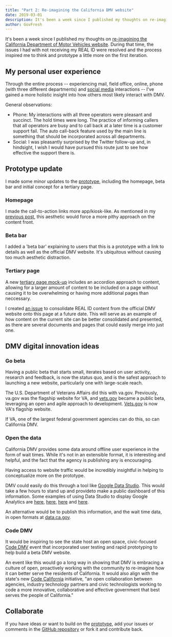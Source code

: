 ```yaml
---
title: "Part 2: Re-imagining the California DMV website"
date: 2019-03-01
description: It's been a week since I published my thoughts on re-imagining the California Department of Motor Vehicles website. During that time, the issues I had with not receiving my REAL ID were resolved and the process inspired me to think and prototype a little more on the first iteration.
author: GovFresh
---
```


<!-- paragraph -->
<p>It's been a week since I published my thoughts on <a href="https://govfresh.com/2019/02/re-imagining-the-california-dmv-website/">re-imagining the California Department of Motor Vehicles website</a>. During that time, the issues I had with not receiving my REAL ID were resolved and the process inspired me to think and prototype a little more on the first iteration.</p>
<!-- /paragraph -->

<!-- heading -->
<h2>My personal user experience</h2>
<!-- /heading -->

<!-- paragraph -->
<p>Through the entire process -- experiencing mail, field office, online, phone (with three different departments) and <a href="https://twitter.com/CA_DMV/status/1100470979879489536">social media</a> interactions -- I've gained a more holistic insight into how others most likely interact with DMV.</p>
<!-- /paragraph -->

<!-- paragraph -->
<p>General observations:</p>
<!-- /paragraph -->

<!-- list -->
<ul><li>Phone: My interactions with all three operators were pleasant and succinct. The hold times were long. The practice of informing callers that all operators are busy and to call back at a later time is a customer support fail. The auto call-back feature used by the main line is something that should be incorporated across all departments.</li><li>Social: I was pleasantly surprised by the Twitter follow-up and, in hindsight, I wish I would have pursued this route just to see how effective the support there is.</li></ul>
<!-- /list -->

<!-- heading -->
<h2>Prototype update</h2>
<!-- /heading -->

<!-- paragraph -->
<p>I made some minor updates to the <a href="https://govfresh.github.io/dmv/">prototype</a>, including the homepage, beta bar and initial concept for a tertiary page.</p>
<!-- /paragraph -->

<!-- heading {"level":3} -->
<h3>Homepage</h3>
<!-- /heading -->

<!-- image {"id":24548} -->
<figure class="wp-block-image"></figure>
<!-- /image -->

<!-- paragraph -->
<p>I made the call-to-action links more app/kiosk-like. As mentioned in my <a href="https://govfresh.com/2019/02/re-imagining-the-california-dmv-website/">previous post</a>, this aesthetic would force a more pithy approach on the content front.</p>
<!-- /paragraph -->

<!-- heading {"level":3} -->
<h3>Beta bar</h3>
<!-- /heading -->

<!-- image {"id":24546} -->
<figure class="wp-block-image"></figure>
<!-- /image -->

<!-- paragraph -->
<p>I added a 'beta bar' explaining to users that this is a prototype with a link to details as well as the official DMV website. It's ubiquitous without causing too much aesthetic distraction.</p>
<!-- /paragraph -->

<!-- heading {"level":3} -->
<h3>Tertiary page</h3>
<!-- /heading -->

<!-- image {"id":24542} -->
<figure class="wp-block-image"></figure>
<!-- /image -->

<!-- paragraph -->
<p>A new <a href="https://govfresh.github.io/dmv/tertiary.html">tertiary page mock-up</a> includes an accordion approach to content, allowing for a larger amount of content to be included on a page without causing it to be overwhelming or having more additional pages than neccessary.</p>
<!-- /paragraph -->

<!-- paragraph -->
<p>I created <a href="https://github.com/govfresh/dmv/issues/2">an issue</a> to consolidate REAL ID content from the official DMV website onto this page at a future date. This will serve as an example of how content on the current site can be better consolidated and presented, as there are several documents and pages that could easily merge into just one.</p>
<!-- /paragraph -->

<!-- heading -->
<h2>DMV digital innovation ideas</h2>
<!-- /heading -->

<!-- heading {"level":3} -->
<h3>Go beta</h3>
<!-- /heading -->

<!-- paragraph -->
<p>Having a public beta that starts small, iterates based on user activity, research and feedback, is now the status quo, and is the safest approach to launching a new website, particularly one with large-scale reach.</p>
<!-- /paragraph -->

<!-- paragraph -->
<p>The U.S. Department of Veterans Affairs did this with va.gov. Previously, va.gov was the flagship website for VA, and <a href="https://vets.gov">vets.gov</a> became a public beta, leveraging an open and agile approach to development. <a href="https://vets.gov">Vets.gov</a> is now VA's flagship website.</p>
<!-- /paragraph -->

<!-- paragraph -->
<p>If VA, one of the largest federal government agencies can do this, so can California DMV.</p>
<!-- /paragraph -->

<!-- heading {"level":3} -->
<h3>Open the data</h3>
<!-- /heading -->

<!-- paragraph -->
<p>California DMV provides some data around offline user experience in the form of wait times. While it's not in an extensible format, it is interesting and helpful, and the fact that the agency is publishing any is encouraging.</p>
<!-- /paragraph -->

<!-- paragraph -->
<p>Having access to website traffic would be incredibly insightful in helping to conceptualize more on the prototype.</p>
<!-- /paragraph -->

<!-- paragraph -->
<p>DMV could easily do this through a tool like <a href="https://datastudio.google.com/overview">Google Data Studio</a>. This would take a few hours to stand up and provideto make a public dashboard of this information. Some examples of using Data Studio to display Google Analytics are <a href="https://datastudio.google.com/reporting/0ByVApA41aYJibW1feEkyWjNFN3c/page/q7E">here</a>, <a href="https://datastudio.google.com/reporting/0B_U5RNpwhcE6YmJXZ081VG5DSXc/page/KthH">here</a>, <a href="https://datastudio.google.com/reporting/0B_U5RNpwhcE6SF85TENURnc4UjA/page/1M">here</a> and <a href="https://datastudio.google.com/reporting/0B_U5RNpwhcE6dDFzTHNtMC1UZnc/page/ly5G">here</a>.</p>
<!-- /paragraph -->

<!-- paragraph -->
<p>An alternative would be to publish this information, and the wait time data, in open formats at <a href="https://data.ca.gov">data.ca.gov</a>.</p>
<!-- /paragraph -->

<!-- heading {"level":3} -->
<h3>Code DMV</h3>
<!-- /heading -->

<!-- paragraph -->
<p>It would be inspiring to see the state host an open space, civic-focused <a href="https://github.com/govfresh/dmv/issues/1">Code DMV</a> event that incorporated user testing and rapid prototyping to help build a beta DMV website. </p>
<!-- /paragraph -->

<!-- paragraph -->
<p>An event like this would go a long way in showing that DMV is embracing a culture of open, proactively working with the community to re-imagine how it can better serve the residents of California. It would also align with the state's new <a href="https://go.code.ca.gov">Code California</a> initiative, "an open collaboration between agencies, industry technology partners and civic technologists working to code a more innovative, collaborative and effective government that best serves the people of California."</p>
<!-- /paragraph -->

<!-- heading -->
<h2>Collaborate</h2>
<!-- /heading -->

<!-- paragraph -->
<p>If you have ideas or want to build on the <a href="https://govfresh.github.io/dmv/">prototype</a>, add your issues or comments in the <a href="https://github.com/govfresh/dmv">GitHub repository</a> or fork it and contribute back.</p>
<!-- /paragraph -->
